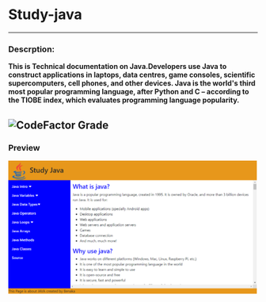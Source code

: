 # Study-java
----
### Descrption:
**This is Technical documentation on Java.Developers use Java to construct applications in laptops, data centres, game consoles, scientific supercomputers, cell phones, and other devices. Java is the world's third most popular programming language, after Python and C – according to the TIOBE index, which evaluates programming language popularity.**
###

![CodeFactor Grade](https://img.shields.io/codefactor/grade/github/bben95/Study-java/main?style=for-the-badge)
----
### Preview
![ScreenShot](/javass.png)
